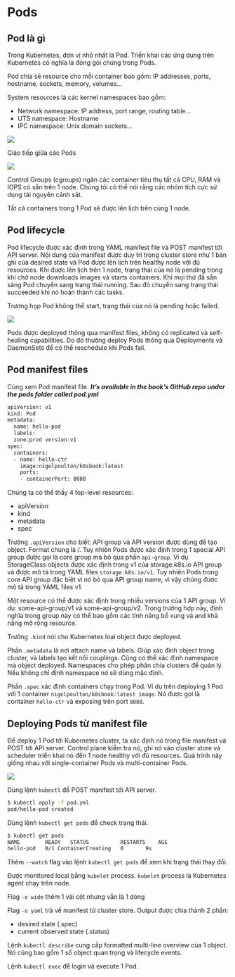 # Pods
## Pod là gì

Trong Kubernetes, đơn vị nhỏ nhất là Pod. Triển khai các ứng dụng trên Kubernetes có nghĩa là đóng gói chúng trong Pods.

Pod chia sẻ resource cho mỗi container bao gồm: IP addresses, ports, hostname, sockets,	memory,	volumes...

System resources là các kernel namespaces bao gồm:
- Network	namespace:	IP	address,	port	range,	routing	table…
- UTS	namespace:	Hostname
- IPC	namespace:	Unix	domain	sockets…

<img src=https://i.imgur.com/ngmh7k1.png>

Giáo tiếp giữa các Pods

<img src=https://i.imgur.com/kXWJypr.png>

Control	Groups (cgroups) ngăn các container tiêu thụ tất cả CPU, RAM và IOPS có sẵn trên 1 node. Chúng tôi có thể nói rằng các nhóm tích cực sử dụng tài nguyên cảnh sát.

Tất cả containers trong 1 Pod	sẽ được lên lịch trên cùng 1 node.

## Pod lifecycle

Pod lifecycle	được xác định trong YAML manifest	file và POST manifest	tới API	server.	Nội dung của manifest được duy trì trong cluster store như 1 bản ghi của desired state và Pod được lên lịch trên healthy node với đủ resources.	Khi được lên lịch trên 1 node, trạng thái của nó là pending	trong khi chờ node downloads images và starts	containers.	Khi mọi thứ đã sẵn sàng	Pod	chuyển sang trạng thái running. Sau đó chuyển sang trạng thái succeeded khi nó hoàn thành các tasks.

Trương họp Pod không thể start, trạng thái của nó là pending hoặc failed.

<img src=https://i.imgur.com/5zISriI.png>

Pods được deployed thông qua manifest files, không có replicated và self-healing capabilities. Do đó thường deploy Pods thông qua Deployments	và DaemonSets để có thể reschedule khi Pods	fail.

## Pod manifest	files

Cùng xem Pod manifest file. ***It’s available in the book’s GitHub repo	under the pods folder called pod.yml***
```sh
apiVersion: v1
kind: Pod
metadata:
  name: hello-pod
  labels:
  zone:prod version:v1
spec:
  containers:
  - name: hello-ctr
    image:nigelpoulton/k8sbook:latest
    ports:
    - containerPort: 8080
```
Chúng ta có thể thấy 4 top-level resources:
- apiVersion
- kind
- metadata
- spec

Trường `.apiVersion` cho biết: API group và API	version được dùng đề tạo object. Format chung là <api-group>/<version>.	Tuy nhiên	Pods được xác định trong 1 special API group được gọi là core group mà bỏ qua phần `api-group`. Ví dụ StorageClass objects được xác định trong v1 của storage.k8s.io API group và được mô tả trong YAML files `storage.k8s.io/v1`. Tuy nhiên Pods trong core API group đặc biệt vì nó bỏ qua API group name, vì vậy chúng được mô tả trong YAML files v1.

Một resource có thể được xác định trong nhiều versions của 1 API group. Ví dụ: some-api-group/v1 và some-api-group/v2. Trong trường hợp này, định nghĩa trong group này có thể bao gồm các tính năng bổ xung và and khả năng mở rộng resource. 

Trường `.kind` nói cho Kubernetes loại object được deployed.

Phần `.metadata` là nơi attach name và labels. Giúp xác đinh object trong cluster, và labels tạo kết nối couplings. Cũng có thể xác định namespace mà object deployed. Namespaces cho phép phân chia clusters để quản lý. Nếu không chỉ định namespace nó sẽ dùng mặc định.

Phần `.spec` xác định containers chạy trong Pod. Ví dụ trên deploying 1 Pod với 1 container `nigelpoulton/k8sbook:latest image`. Nó được gọi là container `hello-ctr` và exposing trên port `8080`.

## Deploying Pods từ manifest file

Để deploy 1 Pod	tới Kubernetes cluster, ta xác định nó trong file manifest và POST tới API server. Control plane kiểm tra nó, ghi nó vào cluster store và scheduler triển khai nó đến 1 node healthy với đủ resources. Quá trình này giống nhau với single-container Pods và multi-container Pods.

<img src=https://i.imgur.com/AsddeoF.png>

Dùng lệnh `kubectl` để POST manifest tới API server.
```sh
$ kubectl apply	-f pod.yml
pod/hello-pod created
```
Dùng lệnh `kubectl get pods` để check trạng thái.
```sh
$ kubectl get pods
NAME		READY	STATUS			RESTARTS	AGE
hello-pod	0/1	ContainerCreating	0		9s
```
Thêm `--watch` flag vào lệnh `kubectl get pods` để xem khi trạng thái thay đổi.

Được monitored local bằng `kubelet` process. `kubelet` process là Kubernetes agent chạy trên node.

Flag `-o wide`	thêm 1 vài cột nhưng vẫn là 1 dòng 

Flag `-o yaml` trả về manifest từ cluster store. Output được chia thành 2 phần:
- desired state	(.spec)
- current observed state (.status)

Lệnh `kubectl describe` cung cấp formatted multi-line overview của 1 object. Nó cũng bao gồm 1 số object quan trọng và lifecycle	events.

Lệnh `kubectl exec` để login và execute	1 Pod.
